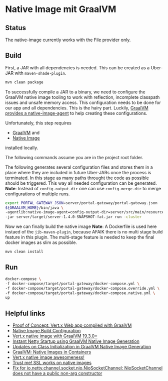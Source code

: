 # Native Image mit GraalVM

## Status

The native-image currently works with the File provider only.

## Build

First, a JAR with all dependencies is needed. This can be created as a Uber-JAR with `maven-shade-plugin`.

```bash
mvn clean package
```

To successfully compile a JAR to a binary, we need to configure the GraalVM native image tooling to work with reflection, incomplete classpath issues and unsafe memory access.
This configuration needs to be done for our app and all dependencies. This is the hairy part. Luckily, [GraalVM provides a native-image-agent](https://www.graalvm.org/reference-manual/native-image/BuildConfiguration/#assisted-configuration-of-native-image-builds) to help creating these configurations.

Unfortunately, this step requires
* [GraalVM](https://www.graalvm.org/docs/getting-started/#install-graalvm) and
* [Native Image](https://www.graalvm.org/22.0/docs/getting-started/#native-images)

installed locally.

The following commands assume you are in the project root folder.

The following generates several configuration files and stores them in a place where they are included in  future Uber-JARs once the process is terminated. In this stage as many paths throught the code as possible should be triggered. This way all needed configuration can be generated.
**Note**: Instead of `config-output-dir` one can use `config-merge-dir` to merge configurations of multiple runs.

```bash
export PORTAL_GATEWAY_JSON=server/portal-gateway/portal-gateway.json
${GRAALVM_HOME}/bin/java \
-agentlib:native-image-agent=config-output-dir=server/src/main/resources/META-INF/native-image/com.inventage.portal.gateway/portal-gateway/reflect-config \
-jar server/target/server-1.4.0-SNAPSHOT-fat.jar run -cluster
```

Now we can finally build the native image
**Note**: A Dockerfile is used here instaed of the `jib-maven-plugin`, because AFAIK there is no multi stage build feature in this plugin. The multi-stage feature is needed to keep the final docker images as slim as possible.

```bash
mvn clean install
```

## Run

```bash
docker-compose \
-f docker-compose/target/portal-gateway/docker-compose.yml \
-f docker-compose/target/portal-gateway/docker-compose.override.yml \
-f docker-compose/target/portal-gateway/docker-compose.native.yml \
up
```

## Helpful links

* [Proof of Concept: Vert.x Web app compiled with GraalVM](https://github.com/fbuetler/vertx-graalvm-native-image-test)
* [Native Image Build Configuration](https://www.graalvm.org/reference-manual/native-image/BuildConfiguration/)
* [Vert.x native image with GraalVM 19.3.0+](https://blog.termian.dev/posts/vertx-native-image-graalvm/)
* [Instant Netty Startup using GraalVM Native Image Generation](https://medium.com/graalvm/instant-netty-startup-using-graalvm-native-image-generation-ed6f14ff7692)
* [Updates on Class Initialization in GraalVM Native Image Generation](https://medium.com/graalvm/updates-on-class-initialization-in-graalvm-native-image-generation-c61faca461f7)
* [GraalVM: Native Images in Containers](https://cdn.app.compendium.com/uploads/user/e7c690e8-6ff9-102a-ac6d-e4aebca50425/34d3828b-c12e-4c7e-8942-b6b7deb02e12/File/913f2b04a820c11be614de5b371ad626/graalvm__native_images_in_containers.pdf)
* [Vert.x native image awesomeness!](https://www.jetdrone.xyz/2018/08/10/Vertx-native-image-10mb.html)
* [Trust me! SSL works on native images](https://www.jetdrone.xyz/2019/04/16/Full-SSL-Trust-in-Native-Images.html)
* [Fix for io.netty.channel.socket.nio.NioSocketChannel: NioSocketChannel does not have a public non-arg constructor](https://github.com/micronaut-projects/micronaut-core/issues/2516#issuecomment-566184883)
